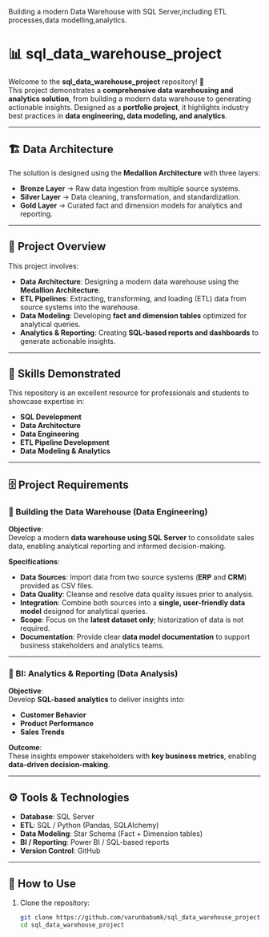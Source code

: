 
Building a modern Data Warehouse with SQL Server,including ETL processes,data modelling,analytics.
# 📊 sql_data_warehouse_project

Welcome to the **sql_data_warehouse_project** repository! 🚀  
This project demonstrates a **comprehensive data warehousing and analytics solution**, from building a modern data warehouse to generating actionable insights. Designed as a **portfolio project**, it highlights industry best practices in **data engineering, data modeling, and analytics**.

---

## 🏗️ Data Architecture
The solution is designed using the **Medallion Architecture** with three layers:  

- **Bronze Layer** → Raw data ingestion from multiple source systems.  
- **Silver Layer** → Data cleaning, transformation, and standardization.  
- **Gold Layer** → Curated fact and dimension models for analytics and reporting.  

---

## 📌 Project Overview

This project involves:  
- **Data Architecture**: Designing a modern data warehouse using the **Medallion Architecture**.  
- **ETL Pipelines**: Extracting, transforming, and loading (ETL) data from source systems into the warehouse.  
- **Data Modeling**: Developing **fact and dimension tables** optimized for analytical queries.  
- **Analytics & Reporting**: Creating **SQL-based reports and dashboards** to generate actionable insights.  

---

## 🎯 Skills Demonstrated
This repository is an excellent resource for professionals and students to showcase expertise in:  
- **SQL Development**  
- **Data Architecture**  
- **Data Engineering**  
- **ETL Pipeline Development**  
- **Data Modeling & Analytics**  

---

## 🗄️ Project Requirements

### 🔹 Building the Data Warehouse (Data Engineering)
**Objective**:  
Develop a modern **data warehouse using SQL Server** to consolidate sales data, enabling analytical reporting and informed decision-making.  

**Specifications**:  
- **Data Sources**: Import data from two source systems (**ERP** and **CRM**) provided as CSV files.  
- **Data Quality**: Cleanse and resolve data quality issues prior to analysis.  
- **Integration**: Combine both sources into a **single, user-friendly data model** designed for analytical queries.  
- **Scope**: Focus on the **latest dataset only**; historization of data is not required.  
- **Documentation**: Provide clear **data model documentation** to support business stakeholders and analytics teams.  

---

### 🔹 BI: Analytics & Reporting (Data Analysis)
**Objective**:  
Develop **SQL-based analytics** to deliver insights into:  
- **Customer Behavior**  
- **Product Performance**  
- **Sales Trends**  

**Outcome**:  
These insights empower stakeholders with **key business metrics**, enabling **data-driven decision-making**.  

---

## ⚙️ Tools & Technologies
- **Database**: SQL Server  
- **ETL**: SQL / Python (Pandas, SQLAlchemy)  
- **Data Modeling**: Star Schema (Fact + Dimension tables)  
- **BI / Reporting**: Power BI / SQL-based reports  
- **Version Control**: GitHub  

---

## 🚀 How to Use
1. Clone the repository:  
   ```bash
   git clone https://github.com/varunbabumk/sql_data_warehouse_project.git
   cd sql_data_warehouse_project
